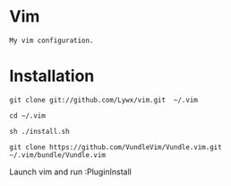 Vim
===

    My vim configuration.

Installation
===

    git clone git://github.com/Lywx/vim.git  ~/.vim

    cd ~/.vim
    
    sh ./install.sh
    
    git clone https://github.com/VundleVim/Vundle.vim.git ~/.vim/bundle/Vundle.vim
    
Launch vim and run :PluginInstall

